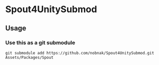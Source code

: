 # Spout4UnitySubmod

## Usage
### Use this as a git submodule
```
git submodule add https://github.com/nobnak/Spout4UnitySubmod.git Assets/Packages/Spout
```
